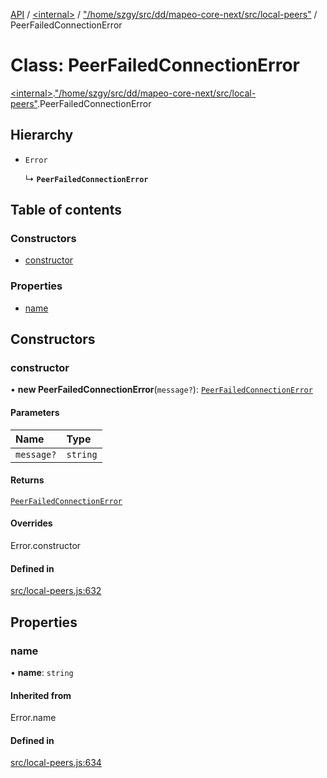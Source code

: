 [API](../README.md) / [\<internal\>](../modules/internal_.md) / ["/home/szgy/src/dd/mapeo-core-next/src/local-peers"](../modules/internal_.__home_szgy_src_dd_mapeo_core_next_src_local_peers_.md) / PeerFailedConnectionError

# Class: PeerFailedConnectionError

[\<internal\>](../modules/internal_.md).["/home/szgy/src/dd/mapeo-core-next/src/local-peers"](../modules/internal_.__home_szgy_src_dd_mapeo_core_next_src_local_peers_.md).PeerFailedConnectionError

## Hierarchy

- `Error`

  ↳ **`PeerFailedConnectionError`**

## Table of contents

### Constructors

- [constructor](internal_.__home_szgy_src_dd_mapeo_core_next_src_local_peers_.PeerFailedConnectionError.md#constructor)

### Properties

- [name](internal_.__home_szgy_src_dd_mapeo_core_next_src_local_peers_.PeerFailedConnectionError.md#name)

## Constructors

### constructor

• **new PeerFailedConnectionError**(`message?`): [`PeerFailedConnectionError`](internal_.__home_szgy_src_dd_mapeo_core_next_src_local_peers_.PeerFailedConnectionError.md)

#### Parameters

| Name | Type |
| :------ | :------ |
| `message?` | `string` |

#### Returns

[`PeerFailedConnectionError`](internal_.__home_szgy_src_dd_mapeo_core_next_src_local_peers_.PeerFailedConnectionError.md)

#### Overrides

Error.constructor

#### Defined in

[src/local-peers.js:632](https://github.com/digidem/mapeo-core-next/blob/315dc9781d8d2f74f17b1fd651a3ae81272b7fac/src/local-peers.js#L632)

## Properties

### name

• **name**: `string`

#### Inherited from

Error.name

#### Defined in

[src/local-peers.js:634](https://github.com/digidem/mapeo-core-next/blob/315dc9781d8d2f74f17b1fd651a3ae81272b7fac/src/local-peers.js#L634)
